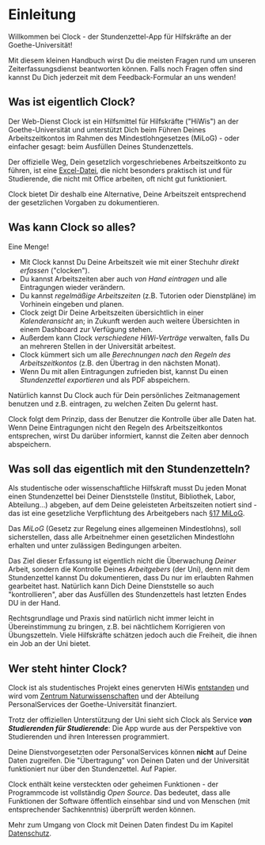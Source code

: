 # Einleitung

Willkommen bei Clock - der Stundenzettel-App für Hilfskräfte an der Goethe-Universität!

Mit diesem kleinen Handbuch wirst Du die meisten Fragen rund um unseren Zeiterfassungsdienst beantworten können. Falls noch Fragen offen sind kannst Du Dich jederzeit mit dem Feedback-Formular an uns wenden!

## Was ist eigentlich Clock?

Der Web-Dienst Clock ist ein Hilfsmittel für Hilfskräfte \("HiWis"\) an der Goethe-Universität und unterstützt Dich beim Führen Deines Arbeitszeitkontos im Rahmen des Mindestlohngesetzes \(MiLoG\) - oder einfacher gesagt: beim Ausfüllen Deines Stundenzettels.

Der offizielle Weg, Dein gesetzlich vorgeschriebenes Arbeitszeitkonto zu führen, ist eine [Excel-Datei](https://www.uni-frankfurt.de/47065133/Formularcenter#hilfskraefte), die nicht besonders praktisch ist und für Studierende, die nicht mit Office arbeiten, oft nicht gut funktioniert.

Clock bietet Dir deshalb eine Alternative, Deine Arbeitszeit entsprechend der gesetzlichen Vorgaben zu dokumentieren.

## Was kann Clock so alles?

Eine Menge!

* Mit Clock kannst Du Deine Arbeitszeit wie mit einer Stechuhr _direkt erfassen_ \("clocken"\).
* Du kannst Arbeitszeiten aber auch _von Hand eintragen_ und alle Eintragungen wieder verändern.
* Du kannst _regelmäßige Arbeitszeiten_ \(z.B. Tutorien oder Dienstpläne\) im Vorhinein eingeben und planen.
* Clock zeigt Dir Deine Arbeitszeiten übersichtlich in einer _Kalenderansicht_ an; in Zukunft werden auch weitere Übersichten in einem Dashboard zur Verfügung stehen.
* Außerdem kann Clock _verschiedene HiWi-Verträge_ verwalten, falls Du an mehreren Stellen in der Universität arbeitest.
* Clock kümmert sich um alle _Berechnungen nach den Regeln des Arbeitszeitkontos_ \(z.B. den Übertrag in den nächsten Monat\).
* Wenn Du mit allen Eintragungen zufrieden bist, kannst Du einen _Stundenzettel exportieren_ und als PDF abspeichern.

Natürlich kannst Du Clock auch für Dein persönliches Zeitmanagement benutzen und z.B. eintragen, zu welchen Zeiten Du gelernt hast.

Clock folgt dem Prinzip, dass der Benutzer die Kontrolle über alle Daten hat. Wenn Deine Eintragungen nicht den Regeln des Arbeitszeitkontos entsprechen, wirst Du darüber informiert, kannst die Zeiten aber dennoch abspeichern.

## Was soll das eigentlich mit den Stundenzetteln?

Als studentische oder wissenschaftliche Hilfskraft musst Du jeden Monat einen Stundenzettel bei Deiner Dienststelle \(Institut, Bibliothek, Labor, Abteilung...\) abgeben, auf dem Deine geleisteten Arbeitszeiten notiert sind - das ist eine gesetzliche Verpflichtung des Arbeitgebers nach [§17 MiLoG](https://www.gesetze-im-internet.de/milog/__17.html).

Das _MiLoG_ \(Gesetz zur Regelung eines allgemeinen Mindestlohns\), soll sicherstellen, dass alle Arbeitnehmer einen gesetzlichen Mindestlohn erhalten und unter zulässigen Bedingungen arbeiten.

Das Ziel dieser Erfassung ist eigentlich nicht die Überwachung _Deiner_ Arbeit, sondern die Kontrolle Deines _Arbeitgebers_ \(der Uni\), denn mit dem Stundenzettel kannst Du dokumentieren, dass Du nur im erlaubten Rahmen gearbeitet hast. Natürlich kann Dich Deine Dienststelle so auch "kontrollieren", aber das Ausfüllen des Stundenzettels hast letzten Endes DU in der Hand.

Rechtsgrundlage und Praxis sind natürlich nicht immer leicht in Übereinstimmung zu bringen, z.B. bei nächtlichem Korrigieren von Übungszetteln. Viele Hilfskräfte schätzen jedoch auch die Freiheit, die ihnen ein Job an der Uni bietet.

## Wer steht hinter Clock?

Clock ist als studentisches Projekt eines genervten HiWis [entstanden](https://github.com/ClockGU/handbook/tree/c6a3efe17c130c71ac14b67706cb399e4d331dfb/benutzerhandbuch/about.md#History) und wird vom [Zentrum Naturwissenschaften](https://www.starkerstart.uni-frankfurt.de/38922940/Zentrum_Naturwissenschaften) und der Abteilung PersonalServices der Goethe-Universität finanziert.

Trotz der offiziellen Unterstützung der Uni sieht sich Clock als Service _**von Studierenden für Studierende**_:   Die App wurde aus der Perspektive von Studierenden und ihren Interessen programmiert.

Deine Dienstvorgesetzten oder PersonalServices können **nicht** auf Deine Daten zugreifen. Die "Übertragung" von Deinen Daten und der Universität funktioniert nur über den Stundenzettel. Auf Papier.

Clock enthält keine versteckten oder geheimen Funktionen - der Programmcode ist vollständig _Open Source_. Das bedeutet, dass alle Funktionen der Software öffentlich einsehbar sind und von Menschen \(mit entsprechender Sachkenntnis\) überprüft werden können.

Mehr zum Umgang von Clock mit Deinen Daten findest Du im Kapitel [Datenschutz](privacy.md).

